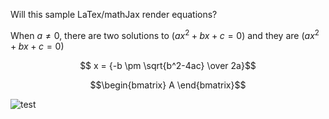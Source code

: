 Will this sample LaTex/mathJax render equations?

When $a \ne 0$, there are two solutions to $(ax^2 + bx + c = 0)$ and they are $(ax^2 + bx + c = 0)$  

$$ x = {-b \pm \sqrt{b^2-4ac} \over 2a}$$

$$\begin{bmatrix} A \end{bmatrix}$$

![test](http://acadiacontrols.com/images/carribbean_large.jpg)


